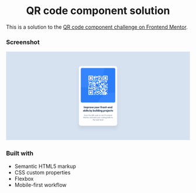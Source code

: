 <h1 align="center">QR code component solution</h1>

This is a solution to the [QR code component challenge on Frontend Mentor](https://www.frontendmentor.io/challenges/qr-code-component-iux_sIO_H).

### Screenshot

![screenshot](images/screenshot.png)

### Built with

- Semantic HTML5 markup
- CSS custom properties
- Flexbox
- Mobile-first workflow
